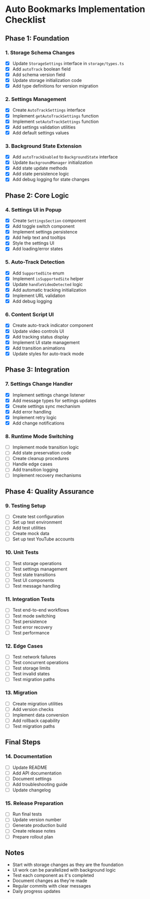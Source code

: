 # Auto Bookmarks Implementation Checklist

## Phase 1: Foundation

### 1. Storage Schema Changes
- [x] Update `StorageSettings` interface in `storage/types.ts`
- [x] Add `autoTrack` boolean field
- [x] Add schema version field
- [x] Update storage initialization code
- [x] Add type definitions for version migration

### 2. Settings Management
- [x] Create `AutoTrackSettings` interface
- [x] Implement `getAutoTrackSettings` function
- [x] Implement `setAutoTrackSettings` function
- [x] Add settings validation utilities
- [x] Add default settings values

### 3. Background State Extension
- [x] Add `autoTrackEnabled` to `BackgroundState` interface
- [x] Update `BackgroundManager` initialization
- [x] Add state update methods
- [x] Add state persistence logic
- [x] Add debug logging for state changes

## Phase 2: Core Logic

### 4. Settings UI in Popup
- [x] Create `SettingsSection` component
- [x] Add toggle switch component
- [x] Implement settings persistence
- [x] Add help text and tooltips
- [x] Style the settings UI
- [x] Add loading/error states

### 5. Auto-Track Detection
- [x] Add `SupportedSite` enum
- [x] Implement `isSupportedSite` helper
- [x] Update `handleVideoDetected` logic
- [x] Add automatic tracking initialization
- [x] Implement URL validation
- [x] Add debug logging

### 6. Content Script UI
- [x] Create auto-track indicator component
- [x] Update video controls UI
- [x] Add tracking status display
- [x] Implement UI state management
- [x] Add transition animations
- [x] Update styles for auto-track mode

## Phase 3: Integration

### 7. Settings Change Handler
- [x] Implement settings change listener
- [x] Add message types for settings updates
- [x] Create settings sync mechanism
- [x] Add error handling
- [x] Implement retry logic
- [x] Add change notifications

### 8. Runtime Mode Switching
- [ ] Implement mode transition logic
- [ ] Add state preservation code
- [ ] Create cleanup procedures
- [ ] Handle edge cases
- [ ] Add transition logging
- [ ] Implement recovery mechanisms

## Phase 4: Quality Assurance

### 9. Testing Setup
- [ ] Create test configuration
- [ ] Set up test environment
- [ ] Add test utilities
- [ ] Create mock data
- [ ] Set up test YouTube accounts

### 10. Unit Tests
- [ ] Test storage operations
- [ ] Test settings management
- [ ] Test state transitions
- [ ] Test UI components
- [ ] Test message handling

### 11. Integration Tests
- [ ] Test end-to-end workflows
- [ ] Test mode switching
- [ ] Test persistence
- [ ] Test error recovery
- [ ] Test performance

### 12. Edge Cases
- [ ] Test network failures
- [ ] Test concurrent operations
- [ ] Test storage limits
- [ ] Test invalid states
- [ ] Test migration paths

### 13. Migration
- [ ] Create migration utilities
- [ ] Add version checks
- [ ] Implement data conversion
- [ ] Add rollback capability
- [ ] Test migration paths

## Final Steps

### 14. Documentation
- [ ] Update README
- [ ] Add API documentation
- [ ] Document settings
- [ ] Add troubleshooting guide
- [ ] Update changelog

### 15. Release Preparation
- [ ] Run final tests
- [ ] Update version number
- [ ] Generate production build
- [ ] Create release notes
- [ ] Prepare rollout plan

## Notes
- Start with storage changes as they are the foundation
- UI work can be parallelized with background logic
- Test each component as it's completed
- Document changes as they're made
- Regular commits with clear messages
- Daily progress updates 